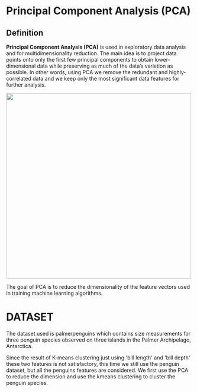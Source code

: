 # Principal Component Analysis (PCA)

## Definition

**Principal Component Analysis (PCA)** is used in exploratory data analysis and for multidimensionality reduction. The main idea is to project data points onto only the first few principal components to obtain lower-dimensional data while preserving as much of the data’s variation as possible. In other words, using PCA we remove the redundant and highly-correlated data and we keep only the most significant data features for further analysis.


<img src="https://user-images.githubusercontent.com/98184249/164307379-e9d18c69-b74d-435b-af37-05272214a8bf.png" width="500px">

The goal of PCA is to reduce the dimensionality of the feature vectors used in training machine learning algorithms.

# DATASET
The dataset used is palmerpenguins which contains size measurements for three penguin species observed on three islands in the Palmer Archipelago, Antarctica.

Since the result of K-means clustering just using 'bill length' and 'bill depth' these two features is not satisfactory, this time
we still use the penguin dataset, but all the penguins features are considered. We first use the PCA to reduce the dimension and use the kmeans clustering to
cluster the penguin species.
